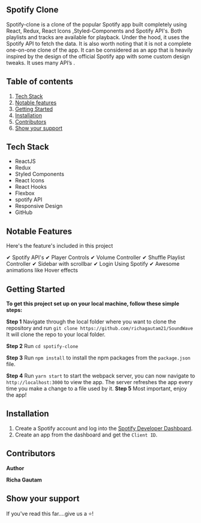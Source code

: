 ## Spotify Clone

Spotify-clone is a clone of the popular Spotify app built completely using React, Redux, React Icons ,Styled-Components and Spotify API's. Both playlists  and tracks are available for playback. Under the hood, it uses the Spotify API to fetch the data. It is also worth noting that it is not a complete one-on-one clone of the app. It can be considered as an app 
that is heavily inspired by the design of the official Spotify app with some custom design tweaks. It uses many API’s .  

## Table of contents
1. [Tech Stack](#tech-stack)
2. [Notable features](#notable-features)
3. [Getting Started](#getting-started)
4. [Installation](#installation)
5. [Contributors](#contributors)
6. [Show your support](#show-your-support)


## Tech Stack

- ReactJS
- Redux
- Styled Components
- React Icons
- React Hooks
- Flexbox
- spotify API
- Responsive Design
- GitHub

## Notable Features

Here's the feature's included in this project

✔︎ Spotify API's
✔︎ Player Controls
✔︎ Volume Controller
✔︎ Shuffle Playlist Controller
✔︎ Sidebar with scrollbar
✔︎ Login Using Spotify
✔︎ Awesome animations like Hover effects

## Getting Started

**To get this project set up on your local machine, follow these simple steps:**

**Step 1**
Navigate through the local folder where you want to clone the repository and run
`git clone https://github.com/richagautam21/SoundWave` 
It will clone the repo to your local folder.

**Step 2**
Run `cd spotify-clone`

**Step 3**
Run `npm install` to install the npm packages from the `package.json` file.

**Step 4**
Run `yarn start` to start the webpack server, you can now navigate to `http://localhost:3000` to view the app. The server refreshes the app every time you make a change to a file used by it.
**Step 5**
Most important, enjoy the app!

## Installation
1. Create a Spotify account and log into the [Spotify Developer Dashboard](https://developer.spotify.com). 
2. Create an app from the dashboard and get the `Client ID`. 


## Contributors

**Author**

​**Richa Gautam**

## Show your support

If you've read this far....give us a ⭐️!